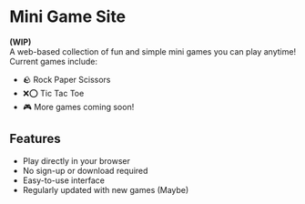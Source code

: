 # Mini Game Site

**(WIP)**  
A web-based collection of fun and simple mini games you can play anytime! Current games include:

- 🪨 Rock Paper Scissors  
- ❌⭕ Tic Tac Toe  
- 🎮 More games coming soon!

## Features

- Play directly in your browser
- No sign-up or download required
- Easy-to-use interface
- Regularly updated with new games (Maybe)


